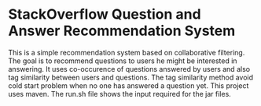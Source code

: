 StackOverflow Question and Answer Recommendation System
===============================
This is a simple recommendation system based on collaborative filtering. The goal is to recommend questions to users he might be interested in answering. It uses co-occurence of questions answered by users and also tag similarity between users and questions. The tag similarity method avoid cold start problem when no one has answered a question yet. This project uses maven. The run.sh file shows the input required for the jar files.
